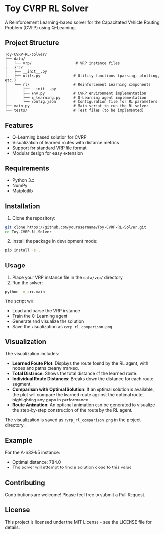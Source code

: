 # Toy CVRP RL Solver

A Reinforcement Learning-based solver for the Capacitated Vehicle Routing Problem (CVRP) using Q-Learning.

## Project Structure

```
Toy-CVRP-RL-Solver/
├── data/
│   └── vrp/                    # VRP instance files
├── src/
│   ├── __init__.py
│   ├── utils.py               # Utility functions (parsing, plotting, etc.)
│   └── rl/                    # Reinforcement Learning components
│       ├── __init__.py
│       ├── env.py             # CVRP environment implementation
│       ├── q_learning.py      # Q-Learning agent implementation
│       └── config.json        # Configuration file for RL parameters
├── main.py                    # Main script to run the RL solver
└── tests/                     # Test files (to be implemented)
```

## Features

- Q-Learning based solution for CVRP
- Visualization of learned routes with distance metrics
- Support for standard VRP file format
- Modular design for easy extension

## Requirements

- Python 3.x
- NumPy
- Matplotlib

## Installation

1. Clone the repository:
```bash
git clone https://github.com/yourusername/Toy-CVRP-RL-Solver.git
cd Toy-CVRP-RL-Solver
```

2. Install the package in development mode:
```bash
pip install -e .
```

## Usage

1. Place your VRP instance file in the `data/vrp/` directory
2. Run the solver:
```bash
python -m src.main
```

The script will:
- Load and parse the VRP instance
- Train the Q-Learning agent
- Generate and visualize the solution
- Save the visualization as `cvrp_rl_comparison.png`

## Visualization

The visualization includes:
- **Learned Route Plot**: Displays the route found by the RL agent, with nodes and paths clearly marked.
- **Total Distance**: Shows the total distance of the learned route.
- **Individual Route Distances**: Breaks down the distance for each route segment.
- **Comparison with Optimal Solution**: If an optimal solution is available, the plot will compare the learned route against the optimal route, highlighting any gaps in performance.
- **Route Animation**: An optional animation can be generated to visualize the step-by-step construction of the route by the RL agent.

The visualization is saved as `cvrp_rl_comparison.png` in the project directory.

## Example

For the A-n32-k5 instance:
- Optimal distance: 784.0
- The solver will attempt to find a solution close to this value

## Contributing

Contributions are welcome! Please feel free to submit a Pull Request.

## License

This project is licensed under the MIT License - see the LICENSE file for details.
